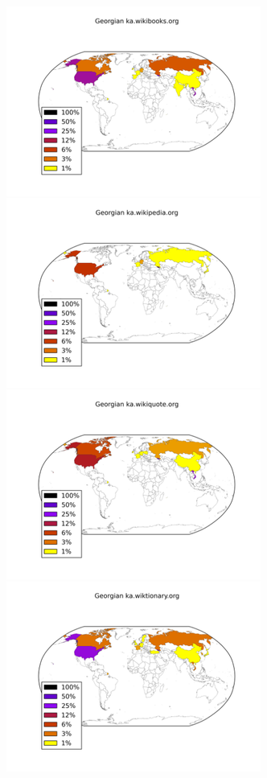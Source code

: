 ![](/images/Georgian-ka.wikibooks.org.png)
![](/images/Georgian-ka.wikipedia.org.png)
![](/images/Georgian-ka.wikiquote.org.png)
![](/images/Georgian-ka.wiktionary.org.png)
